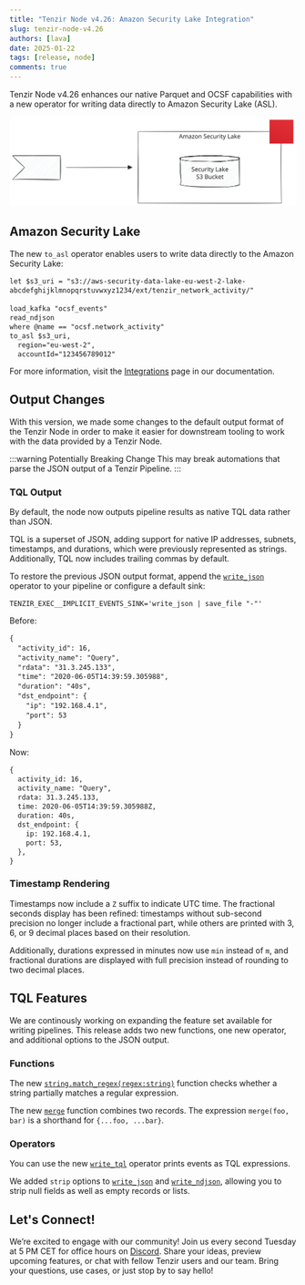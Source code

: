 ```yaml
---
title: "Tenzir Node v4.26: Amazon Security Lake Integration"
slug: tenzir-node-v4.26
authors: [lava]
date: 2025-01-22
tags: [release, node]
comments: true
---
```


Tenzir Node v4.26 enhances our native Parquet and OCSF capabilities with a new
operator for writing data directly to Amazon Security Lake (ASL).

![Tenzir Node v4.26](tenzir-node-v4.26.excalidraw.svg)

[github-release]: https://github.com/tenzir/tenzir/releases/tag/v4.26.0

<!-- truncate -->

## Amazon Security Lake

The new `to_asl` operator enables users to write data directly to the
Amazon Security Lake:

```tql
let $s3_uri = "s3://aws-security-data-lake-eu-west-2-lake-abcdefghijklmnopqrstuvwxyz1234/ext/tenzir_network_activity/"
 
load_kafka "ocsf_events"
read_ndjson
where @name == "ocsf.network_activity"
to_asl $s3_uri,
  region="eu-west-2",
  accountId="123456789012"
```

For more information, visit the [Integrations](/next/integrations/amazon/security-lake)
page in our documentation.

## Output Changes

With this version, we made some changes to the default output format
of the Tenzir Node in order to make it easier for downstream tooling
to work with the data provided by a Tenzir Node.

:::warning Potentially Breaking Change
This may break automations that parse the JSON output of a Tenzir Pipeline.
:::

### TQL Output

By default, the node now outputs pipeline results as native TQL data
rather than JSON.

TQL is a superset of JSON, adding support for native IP addresses,
subnets, timestamps, and durations, which were previously represented
as strings. Additionally, TQL now includes trailing commas by default.

To restore the previous JSON output format, append the [`write_json`](/next/tql2/operators/write_json)
operator to your pipeline or configure a default sink:

```env
TENZIR_EXEC__IMPLICIT_EVENTS_SINK='write_json | save_file "-"'
```

Before:

```txt
{
  "activity_id": 16,
  "activity_name": "Query",
  "rdata": "31.3.245.133",
  "time": "2020-06-05T14:39:59.305988",
  "duration": "40s",
  "dst_endpoint": {
    "ip": "192.168.4.1",
    "port": 53
  }
}
```

Now:

```tql
{
  activity_id: 16,
  activity_name: "Query",
  rdata: 31.3.245.133,
  time: 2020-06-05T14:39:59.305988Z,
  duration: 40s,
  dst_endpoint: {
    ip: 192.168.4.1,
    port: 53,
  },
}
```

### Timestamp Rendering

Timestamps now include a `Z` suffix to indicate UTC time. The fractional seconds
display has been refined: timestamps without sub-second precision no longer
include a fractional part, while others are printed with 3, 6, or 9 decimal
places based on their resolution.

Additionally, durations expressed in minutes now use `min` instead of `m`, and
fractional durations are displayed with full precision instead of rounding to
two decimal places.

## TQL Features

We are continously working on expanding the feature set available for writing
pipelines. This release adds two new functions, one new operator, and
additional options to the JSON output.

### Functions

The new [`string.match_regex(regex:string)`](/next/tql2/functions/match_regex)
function checks whether a string partially matches a regular expression.

The new [`merge`](/next/tql2/functions/merge) function combines two records. The
expression `merge(foo, bar)` is a shorthand for `{...foo, ...bar}`.

### Operators

You can use the new [`write_tql`](/next/tql2/operators/write_tql) operator
prints events as TQL expressions.

We added `strip` options to [`write_json`](/next/tql2/operators/write_json)
and [`write_ndjson`](/next/tql2/operators/write_ndjson), allowing you to
strip null fields as well as empty records or lists.

## Let's Connect!

We’re excited to engage with our community!
Join us every second Tuesday at 5 PM CET for office hours on [Discord][discord].
Share your ideas, preview upcoming features, or chat with fellow Tenzir users
and our team. Bring your questions, use cases, or just stop by to say hello!

[discord]: /discord  
[changelog]: /changelog#v4260
